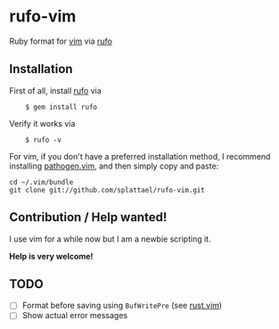 # rufo-vim

Ruby format for [vim](https://www.vim.org) via [rufo](https://github.com/asterite/rufo)

## Installation

First of all, install [rufo](https://github.com/asterite/rufo) via

        $ gem install rufo

Verify it works via

        $ rufo -v

For vim, if you don't have a preferred installation method, I recommend
installing [pathogen.vim](https://github.com/tpope/vim-pathogen), and
then simply copy and paste:

    cd ~/.vim/bundle
    git clone git://github.com/splattael/rufo-vim.git

## Contribution / Help wanted!

I use vim for a while now but I am a newbie scripting it.

**Help is very welcome!**

## TODO

- [ ] Format before saving using `BufWritePre` (see [rust.vim](https://github.com/rust-lang/rust.vim/))
- [ ] Show actual error messages
